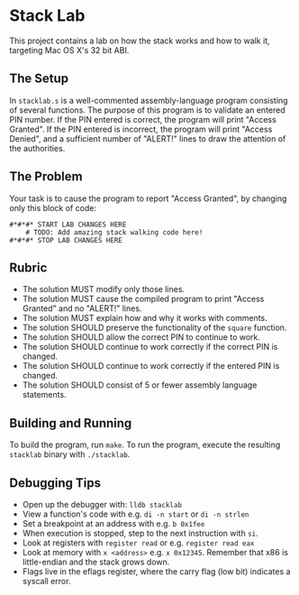 # Stack Lab

This project contains a lab on how the stack works and how to walk it, targeting Mac OS X's 32 bit ABI.

## The Setup

In `stacklab.s` is a well-commented assembly-language program consisting of several functions. The purpose of this program is to validate an entered PIN number. If the PIN entered is correct, the program will print "Access Granted". If the PIN entered is incorrect, the program will print "Access Denied", and a sufficient number of "ALERT!" lines to draw the attention of the authorities.

## The Problem

Your task is to cause the program to report "Access Granted", by changing only this block of code:

```
#*#*#* START LAB CHANGES HERE
    # TODO: Add amazing stack walking code here!
#*#*#* STOP LAB CHANGES HERE
```

## Rubric

 * The solution MUST modify only those lines.
 * The solution MUST cause the compiled program to print "Access Granted" and no "ALERT!" lines.
 * The solution MUST explain how and why it works with comments.
 * The solution SHOULD preserve the functionality of the `square` function.
 * The solution SHOULD allow the correct PIN to continue to work.
 * The solution SHOULD continue to work correctly if the correct PIN is changed.
 * The solution SHOULD continue to work correctly if the entered PIN is changed.
 * The solution SHOULD consist of 5 or fewer assembly language statements.

## Building and Running

To build the program, run `make`. To run the program, execute the resulting `stacklab` binary with `./stacklab`.

## Debugging Tips

 * Open up the debugger with: `lldb stacklab`
 * View a function's code with e.g. `di -n start` or `di -n strlen`
 * Set a breakpoint at an address with e.g. `b 0x1fee`
 * When execution is stopped, step to the next instruction with `si`.
 * Look at registers with `register read` or e.g. `register read eax`
 * Look at memory with `x <address>` e.g. `x 0x12345`. Remember that x86 is little-endian and the stack grows down.
 * Flags live in the eflags register, where the carry flag (low bit) indicates a syscall error.
